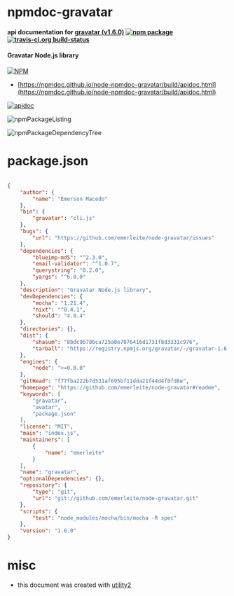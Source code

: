 # npmdoc-gravatar

#### api documentation for  [gravatar (v1.6.0)](https://github.com/emerleite/node-gravatar#readme)  [![npm package](https://img.shields.io/npm/v/npmdoc-gravatar.svg?style=flat-square)](https://www.npmjs.org/package/npmdoc-gravatar) [![travis-ci.org build-status](https://api.travis-ci.org/npmdoc/node-npmdoc-gravatar.svg)](https://travis-ci.org/npmdoc/node-npmdoc-gravatar)

#### Gravatar Node.js library

[![NPM](https://nodei.co/npm/gravatar.png?downloads=true&downloadRank=true&stars=true)](https://www.npmjs.com/package/gravatar)

- [https://npmdoc.github.io/node-npmdoc-gravatar/build/apidoc.html](https://npmdoc.github.io/node-npmdoc-gravatar/build/apidoc.html)

[![apidoc](https://npmdoc.github.io/node-npmdoc-gravatar/build/screenCapture.buildCi.browser.%252Ftmp%252Fbuild%252Fapidoc.html.png)](https://npmdoc.github.io/node-npmdoc-gravatar/build/apidoc.html)

![npmPackageListing](https://npmdoc.github.io/node-npmdoc-gravatar/build/screenCapture.npmPackageListing.svg)

![npmPackageDependencyTree](https://npmdoc.github.io/node-npmdoc-gravatar/build/screenCapture.npmPackageDependencyTree.svg)



# package.json

```json

{
    "author": {
        "name": "Emerson Macedo"
    },
    "bin": {
        "gravatar": "cli.js"
    },
    "bugs": {
        "url": "https://github.com/emerleite/node-gravatar/issues"
    },
    "dependencies": {
        "blueimp-md5": "^2.3.0",
        "email-validator": "^1.0.7",
        "querystring": "0.2.0",
        "yargs": "^6.0.0"
    },
    "description": "Gravatar Node.js library",
    "devDependencies": {
        "mocha": "1.21.4",
        "nixt": "^0.4.1",
        "should": "4.0.4"
    },
    "directories": {},
    "dist": {
        "shasum": "8bdc9b786ca725a8e7076416d1731f8d3331c976",
        "tarball": "https://registry.npmjs.org/gravatar/-/gravatar-1.6.0.tgz"
    },
    "engines": {
        "node": ">=0.8.0"
    },
    "gitHead": "f77fba222b7d531af695bf11dda21f44d4f0fd8e",
    "homepage": "https://github.com/emerleite/node-gravatar#readme",
    "keywords": [
        "gravatar",
        "avatar",
        "package.json"
    ],
    "license": "MIT",
    "main": "index.js",
    "maintainers": [
        {
            "name": "emerleite"
        }
    ],
    "name": "gravatar",
    "optionalDependencies": {},
    "repository": {
        "type": "git",
        "url": "git://github.com/emerleite/node-gravatar.git"
    },
    "scripts": {
        "test": "node_modules/mocha/bin/mocha -R spec"
    },
    "version": "1.6.0"
}
```



# misc
- this document was created with [utility2](https://github.com/kaizhu256/node-utility2)
